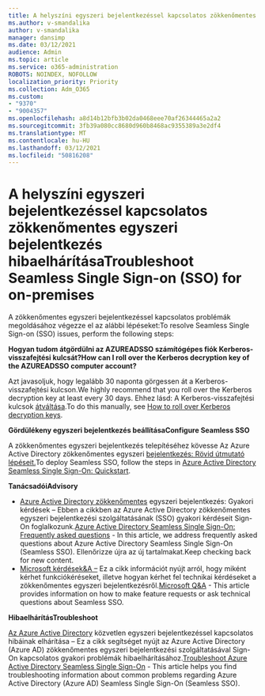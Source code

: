 ```yaml
---
title: A helyszíni egyszeri bejelentkezéssel kapcsolatos zökkenőmentes egyszeri bejelentkezés hibaelhárítása
ms.author: v-smandalika
author: v-smandalika
manager: dansimp
ms.date: 03/12/2021
audience: Admin
ms.topic: article
ms.service: o365-administration
ROBOTS: NOINDEX, NOFOLLOW
localization_priority: Priority
ms.collection: Adm_O365
ms.custom:
- "9370"
- "9004357"
ms.openlocfilehash: a8d14b12bfb3b02da0468eee70af26344465a2a2
ms.sourcegitcommit: 3fb39a080cc8680d960b8468ac9355389a3e2df4
ms.translationtype: MT
ms.contentlocale: hu-HU
ms.lasthandoff: 03/12/2021
ms.locfileid: "50816208"
---
```

# <a name="troubleshoot-seamless-single-sign-on-sso-for-on-premises"></a><span data-ttu-id="a9d70-102">A helyszíni egyszeri bejelentkezéssel kapcsolatos zökkenőmentes egyszeri bejelentkezés hibaelhárítása</span><span class="sxs-lookup"><span data-stu-id="a9d70-102">Troubleshoot Seamless Single Sign-on (SSO) for on-premises</span></span>

<span data-ttu-id="a9d70-103">A zökkenőmentes egyszeri bejelentkezéssel kapcsolatos problémák megoldásához végezze el az alábbi lépéseket:</span><span class="sxs-lookup"><span data-stu-id="a9d70-103">To resolve Seamless Single Sign-on (SSO) issues, perform the following steps:</span></span>

<span data-ttu-id="a9d70-104">**Hogyan tudom átgördülni az AZUREADSSO számítógépes fiók Kerberos-visszafejtési kulcsát?**</span><span class="sxs-lookup"><span data-stu-id="a9d70-104">**How can I roll over the Kerberos decryption key of the AZUREADSSO computer account?**</span></span>

<span data-ttu-id="a9d70-105">Azt javasoljuk, hogy legalább 30 naponta görgessen át a Kerberos-visszafejtési kulcson.</span><span class="sxs-lookup"><span data-stu-id="a9d70-105">We highly recommend that you roll over the Kerberos decryption key at least every 30 days.</span></span> <span data-ttu-id="a9d70-106">Ehhez lásd: A Kerberos-visszafejtési kulcsok [átváltása](https://docs.microsoft.com/azure/active-directory/hybrid/how-to-connect-sso-faq#).</span><span class="sxs-lookup"><span data-stu-id="a9d70-106">To do this manually, see [How to roll over Kerberos decryption keys](https://docs.microsoft.com/azure/active-directory/hybrid/how-to-connect-sso-faq#).</span></span>

<span data-ttu-id="a9d70-107">**Gördülékeny egyszeri bejelentkezés beállítása**</span><span class="sxs-lookup"><span data-stu-id="a9d70-107">**Configure Seamless SSO**</span></span>

<span data-ttu-id="a9d70-108">A zökkenőmentes egyszeri bejelentkezés telepítéséhez kövesse Az Azure Active Directory zökkenőmentes egyszeri [bejelentkezés: Rövid útmutató lépéseit.](https://docs.microsoft.com/azure/active-directory/hybrid/how-to-connect-sso-quick-start#step-5-roll-over-keys)</span><span class="sxs-lookup"><span data-stu-id="a9d70-108">To deploy Seamless SSO, follow the steps in [Azure Active Directory Seamless Single Sign-On: Quickstart](https://docs.microsoft.com/azure/active-directory/hybrid/how-to-connect-sso-quick-start#step-5-roll-over-keys).</span></span>

<span data-ttu-id="a9d70-109">**Tanácsadói**</span><span class="sxs-lookup"><span data-stu-id="a9d70-109">**Advisory**</span></span>

- <span data-ttu-id="a9d70-110">[Azure Active Directory zökkenőmentes](https://docs.microsoft.com/azure/active-directory/hybrid/how-to-connect-sso-faq) egyszeri bejelentkezés: Gyakori kérdések – Ebben a cikkben az Azure Active Directory zökkenőmentes egyszeri bejelentkezési szolgáltatásának (SSO) gyakori kérdéseit Sign-On foglalkozunk.</span><span class="sxs-lookup"><span data-stu-id="a9d70-110">[Azure Active Directory Seamless Single Sign-On: Frequently asked questions](https://docs.microsoft.com/azure/active-directory/hybrid/how-to-connect-sso-faq) - In this article, we address frequently asked questions about Azure Active Directory Seamless Single Sign-On (Seamless SSO).</span></span> <span data-ttu-id="a9d70-111">Ellenőrizze újra az új tartalmakat.</span><span class="sxs-lookup"><span data-stu-id="a9d70-111">Keep checking back for new content.</span></span>
- <span data-ttu-id="a9d70-112">[Microsoft kérdések&A –](https://docs.microsoft.com/answers/topics/azure-ad-single-sign-on.html) Ez a cikk információt nyújt arról, hogy miként kérhet funkciókéréseket, illetve hogyan kérhet fel technikai kérdéseket a zökkenőmentes egyszeri bejelentkezésről.</span><span class="sxs-lookup"><span data-stu-id="a9d70-112">[Microsoft Q&A](https://docs.microsoft.com/answers/topics/azure-ad-single-sign-on.html) - This article provides information on how to make feature requests or ask technical questions about Seamless SSO.</span></span>

<span data-ttu-id="a9d70-113">**Hibaelhárítás**</span><span class="sxs-lookup"><span data-stu-id="a9d70-113">**Troubleshoot**</span></span>

<span data-ttu-id="a9d70-114">[Az Azure Active Directory](https://docs.microsoft.com/azure/active-directory/hybrid/tshoot-connect-sso) közvetlen egyszeri bejelentkezéssel kapcsolatos hibáinak elhárítása – Ez a cikk segítséget nyújt az Azure Active Directory (Azure AD) zökkenőmentes egyszeri bejelentkezési szolgáltatásával Sign-On kapcsolatos gyakori problémák hibaelhárításához.</span><span class="sxs-lookup"><span data-stu-id="a9d70-114">[Troubleshoot Azure Active Directory Seamless Single Sign-On](https://docs.microsoft.com/azure/active-directory/hybrid/tshoot-connect-sso) - This article helps you find troubleshooting information about common problems regarding Azure Active Directory (Azure AD) Seamless Single Sign-On (Seamless SSO).</span></span>







